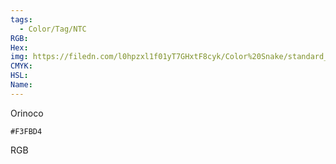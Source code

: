 ```yaml
---
tags:
  - Color/Tag/NTC
RGB:
Hex:
img: https://filedn.com/l0hpzxl1f01yT7GHxtF8cyk/Color%20Snake/standard_csv_to_svg//F3FBD4.svg
CMYK:
HSL:
Name:
---
```

Orinoco
```palette
#F3FBD4
```
RGB
